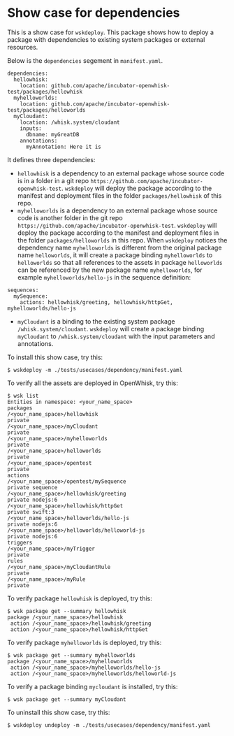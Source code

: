 # Show case for dependencies

This is a show case for `wskdeploy`. This package shows how to deploy a package with dependencies to existing system packages or external resources.

Below is the `dependencies` segement in `manifest.yaml`.
```
dependencies:
  hellowhisk:
    location: github.com/apache/incubator-openwhisk-test/packages/hellowhisk
  myhelloworlds:
    location: github.com/apache/incubator-openwhisk-test/packages/helloworlds
  myCloudant:
    location: /whisk.system/cloudant
    inputs:
      dbname: myGreatDB
    annotations:
      myAnnotation: Here it is
```

It defines three dependencies:
- `hellowhisk` is a dependency to an external package whose source code is in a folder in a git repo `https://github.com/apache/incubator-openwhisk-test`. `wskdeploy` will deploy the package according to the manifest and deployment files in the folder `packages/hellowhisk` of this repo.
- `myhelloworlds` is a dependency to an external package whose source code is another folder in the git repo `https://github.com/apache/incubator-openwhisk-test`. `wskdeploy` will deploy the package according to the manifest and deployment files in the folder `packages/helloworlds` in this repo. When `wskdeploy` notices the dependency name `myhelloworlds` is different from the original package name `helloworlds`, it will create a package binding `myhelloworlds` to `helloworlds` so that all references to the assets in package `helloworlds` can be referenced by the new package name `myhelloworlds`, for example `myhelloworlds/hello-js` in the sequence definition:
```
sequences:
  mySequence:
    actions: hellowhisk/greeting, hellowhisk/httpGet, myhelloworlds/hello-js
```
- `myCloudant` is a binding to the existing system package `/whisk.system/cloudant`.  `wskdeploy` will create a package binding `myCloudant` to `/whisk.system/cloudant` with the input parameters and annotations.

To install this show case, try this:
```
$ wskdeploy -m ./tests/usecases/dependency/manifest.yaml
```

To verify all the assets are deployed in OpenWhisk, try this:
```
$ wsk list
Entities in namespace: <your_name_space>
packages
/<your_name_space>/hellowhisk                                    private
/<your_name_space>/myCloudant                                    private
/<your_name_space>/myhelloworlds                                 private
/<your_name_space>/helloworlds                                   private
/<your_name_space>/opentest                                      private
actions
/<your_name_space>/opentest/mySequence                           private sequence
/<your_name_space>/hellowhisk/greeting                           private nodejs:6
/<your_name_space>/hellowhisk/httpGet                            private swift:3
/<your_name_space>/helloworlds/hello-js                       	 private nodejs:6
/<your_name_space>/helloworlds/helloworld-js                     private nodejs:6
triggers
/<your_name_space>/myTrigger                                     private
rules
/<your_name_space>/myCloudantRule                                private
/<your_name_space>/myRule                                        private
```
To verify package `hellowhisk` is deployed, try this:
```
$ wsk package get --summary hellowhisk
package /<your_name_space>/hellowhisk
 action /<your_name_space>/hellowhisk/greeting
 action /<your_name_space>/hellowhisk/httpGet
```
To verify package `myhelloworlds` is deployed, try this:
```
$ wsk package get --summary myhelloworlds
package /<your_name_space>/myhelloworlds
 action /<your_name_space>/myhelloworlds/hello-js
 action /<your_name_space>/myhelloworlds/helloworld-js
```
To verify a package binding `mycloudant` is installed, try this:
```
$ wsk package get --summary myCloudant
```
To uninstall this show case, try this:
```
$ wskdeploy undeploy -m ./tests/usecases/dependency/manifest.yaml
```
